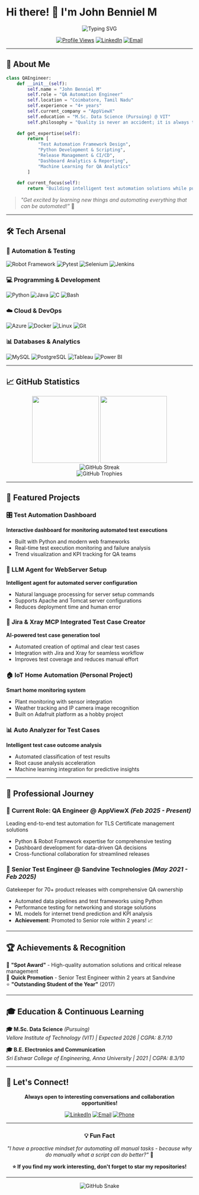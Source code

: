 # Hi there! 👋 I'm John Benniel M

<div align="center">

![Typing SVG](https://readme-typing-svg.herokuapp.com?font=Fira+Code&pause=1000&color=00D4FF&center=true&vCenter=true&width=435&lines=QA+Automation+Engineer+%7C+4%2B+Years;Python+%7C+Robot+Framework+Expert;Data+Science+Student+%40+VIT;Get+Excited+By+Learning+New+Things!)

[![Profile Views](https://komarev.com/ghpvc/?username=johnbenniel&color=blueviolet&style=flat-square)](https://github.com/21benniel)
[![LinkedIn](https://img.shields.io/badge/LinkedIn-Connect-blue?style=flat-square&logo=linkedin)](https://linkedin.com/in/johnbenniel)
[![Email](https://img.shields.io/badge/Email-johnbenniel17%40gmail.com-red?style=flat-square&logo=gmail)](mailto:johnbenniel17@gmail.com)

</div>

---

## 🚀 About Me

```python
class QAEngineer:
    def __init__(self):
        self.name = "John Benniel M"
        self.role = "QA Automation Engineer"
        self.location = "Coimbatore, Tamil Nadu"
        self.experience = "4+ years"
        self.current_company = "AppViewX"
        self.education = "M.Sc. Data Science (Pursuing) @ VIT"
        self.philosophy = "Quality is never an accident; it is always the result of intelligent effort"
        
    def get_expertise(self):
        return [
            "Test Automation Framework Design",
            "Python Development & Scripting", 
            "Release Management & CI/CD",
            "Dashboard Analytics & Reporting",
            "Machine Learning for QA Analytics"
        ]
    
    def current_focus(self):
        return "Building intelligent test automation solutions while pursuing Data Science mastery"
```

> *"Get excited by learning new things and automating everything that can be automated!"* 🤖

---

## 🛠️ Tech Arsenal

### 🔧 Automation & Testing
![Robot Framework](https://img.shields.io/badge/Robot_Framework-000000?style=for-the-badge&logo=robot-framework&logoColor=white)
![Pytest](https://img.shields.io/badge/Pytest-0A9EDC?style=for-the-badge&logo=pytest&logoColor=white)
![Selenium](https://img.shields.io/badge/Selenium-43B02A?style=for-the-badge&logo=selenium&logoColor=white)
![Jenkins](https://img.shields.io/badge/Jenkins-D24939?style=for-the-badge&logo=jenkins&logoColor=white)

### 💻 Programming & Development
![Python](https://img.shields.io/badge/Python-FFD43B?style=for-the-badge&logo=python&logoColor=blue)
![Java](https://img.shields.io/badge/Java-ED8B00?style=for-the-badge&logo=openjdk&logoColor=white)
![C](https://img.shields.io/badge/C-00599C?style=for-the-badge&logo=c&logoColor=white)
![Bash](https://img.shields.io/badge/Bash-4EAA25?style=for-the-badge&logo=gnu-bash&logoColor=white)

### ☁️ Cloud & DevOps
![Azure](https://img.shields.io/badge/Microsoft_Azure-0089D0?style=for-the-badge&logo=microsoft-azure&logoColor=white)
![Docker](https://img.shields.io/badge/Docker-2496ED?style=for-the-badge&logo=docker&logoColor=white)
![Linux](https://img.shields.io/badge/Linux-FCC624?style=for-the-badge&logo=linux&logoColor=black)
![Git](https://img.shields.io/badge/Git-F05032?style=for-the-badge&logo=git&logoColor=white)

### 📊 Databases & Analytics
![MySQL](https://img.shields.io/badge/MySQL-4479A1?style=for-the-badge&logo=mysql&logoColor=white)
![PostgreSQL](https://img.shields.io/badge/PostgreSQL-316192?style=for-the-badge&logo=postgresql&logoColor=white)
![Tableau](https://img.shields.io/badge/Tableau-E97627?style=for-the-badge&logo=tableau&logoColor=white)
![Power BI](https://img.shields.io/badge/Power_BI-F2C811?style=for-the-badge&logo=powerbi&logoColor=black)

---

## 📈 GitHub Statistics

<div align="center">
  <img height="180em" src="https://github-readme-stats.vercel.app/api?username=johnbenniel&show_icons=true&theme=tokyonight&include_all_commits=true&count_private=true"/>
  <img height="180em" src="https://github-readme-stats.vercel.app/api/top-langs/?username=johnbenniel&layout=compact&langs_count=7&theme=tokyonight"/>
</div>

<div align="center">
  <img src="https://github-readme-streak-stats.herokuapp.com/?user=johnbenniel&theme=tokyonight" alt="GitHub Streak"/>
</div>

<div align="center">
  <img src="https://github-profile-trophy.vercel.app/?username=johnbenniel&theme=tokyonight&row=1&column=6" alt="GitHub Trophies"/>
</div>

---

## 🌟 Featured Projects

### 🎛️ Test Automation Dashboard
**Interactive dashboard for monitoring automated test executions**
- Built with Python and modern web frameworks
- Real-time test execution monitoring and failure analysis
- Trend visualization and KPI tracking for QA teams

### 🤖 LLM Agent for WebServer Setup
**Intelligent agent for automated server configuration**
- Natural language processing for server setup commands
- Supports Apache and Tomcat server configurations
- Reduces deployment time and human error

### 📝 Jira & Xray MCP Integrated Test Case Creator
**AI-powered test case generation tool**
- Automated creation of optimal and clear test cases
- Integration with Jira and Xray for seamless workflow
- Improves test coverage and reduces manual effort

### 🏠 IoT Home Automation (Personal Project)
**Smart home monitoring system**
- Plant monitoring with sensor integration
- Weather tracking and IP camera image recognition
- Built on Adafruit platform as a hobby project

### 📊 Auto Analyzer for Test Cases
**Intelligent test case outcome analysis**
- Automated classification of test results
- Root cause analysis acceleration
- Machine learning integration for predictive insights

---

## 💼 Professional Journey

### 🔄 **Current Role: QA Engineer @ AppViewX** *(Feb 2025 - Present)*
Leading end-to-end test automation for TLS Certificate management solutions
- Python & Robot Framework expertise for comprehensive testing
- Dashboard development for data-driven QA decisions
- Cross-functional collaboration for streamlined releases

### 🚀 **Senior Test Engineer @ Sandvine Technologies** *(May 2021 - Feb 2025)*
Gatekeeper for 70+ product releases with comprehensive QA ownership
- Automated data pipelines and test frameworks using Python
- Performance testing for networking and storage solutions
- ML models for internet trend prediction and KPI analysis
- **Achievement**: Promoted to Senior role within 2 years! 📈

---

## 🏆 Achievements & Recognition

🥇 **"Spot Award"** - High-quality automation solutions and critical release management  
🚀 **Quick Promotion** - Senior Test Engineer within 2 years at Sandvine  
⭐ **"Outstanding Student of the Year"** (2017)  

---

## 🎓 Education & Continuous Learning

**🎓 M.Sc. Data Science** *(Pursuing)*  
*Vellore Institute of Technology (VIT) | Expected 2026 | CGPA: 8.7/10*

**🎓 B.E. Electronics and Communication**  
*Sri Eshwar College of Engineering, Anna University | 2021 | CGPA: 8.3/10*

---

## 🤝 Let's Connect!

<div align="center">

**Always open to interesting conversations and collaboration opportunities!**

[![LinkedIn](https://img.shields.io/badge/LinkedIn-0077B5?style=for-the-badge&logo=linkedin&logoColor=white)](https://www.linkedin.com/in/john-benniel/)
[![Email](https://img.shields.io/badge/Gmail-D14836?style=for-the-badge&logo=gmail&logoColor=white)](mailto:johnbenniel17@gmail.com)
[![Phone](https://img.shields.io/badge/Phone-+91_7598874667-green?style=for-the-badge&logo=phone&logoColor=white)](tel:+917598874667)

</div>

---

<div align="center">

### 💡 Fun Fact
*"I have a proactive mindset for automating all manual tasks - because why do manually what a script can do better?"* 🔧

**⭐ If you find my work interesting, don't forget to star my repositories!**

</div>

---

<p align="center">
  <picture>
    <source media="(prefers-color-scheme: dark)" srcset="https://raw.githubusercontent.com/johnbenniel/johnbenniel/output/github-contribution-grid-snake-dark.svg" />
    <source media="(prefers-color-scheme: light)" srcset="https://raw.githubusercontent.com/johnbenniel/johnbenniel/output/github-contribution-grid-snake.svg" />
    <img alt="GitHub Snake" src="https://raw.githubusercontent.com/johnbenniel/johnbenniel/output/github-contribution-grid-snake.svg" />
  </picture>
</p>

